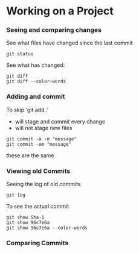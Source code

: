 # Working on a Project

### Seeing and comparing changes
See what files have changed since the last commit
```
git status
```

See what has changed:
```
git diff
git diff --color-words
```
### Adding and commit
To skip 'git add .'
- will stage and commit every change
- will not stage new files
```
git commit -a -m "message"
git commit -am "message"
```
these are the same


### Viewing old Commits
Seeing the log of old commits
```
git log
```
To see the actual commit
```
git show Sha-1
git show 96c7e6a
git show 96c7e6a --color-words
```

### Comparing Commits
